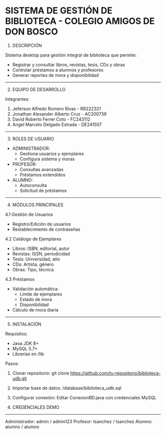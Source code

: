 SISTEMA DE GESTIÓN DE BIBLIOTECA - COLEGIO AMIGOS DE DON BOSCO
=============================================================

1. DESCRIPCIÓN

Sistema desktop para gestión integral de biblioteca que permite:
- Registrar y consultar libros, revistas, tesis, CDs y obras
- Controlar préstamos a alumnos y profesores
- Generar reportes de mora y disponibilidad
-----------------------
2. EQUIPO DE DESARROLLO

Integrantes:
1. Jeferson Alfredo Romero Rivas - RR222321
2. Jonathan Alexander Alberto Cruz - AC200739
3. David Roberto Ferrer Coto - FC243112
4. Angel Marcelo Delgado Estrada - DE241507

-----------------------
3. ROLES DE USUARIO

- ADMINISTRADOR:
  * Gestiona usuarios y ejemplares
  * Configura sistema y moras
- PROFESOR:
  * Consultas avanzadas
  * Préstamos extendidos
- ALUMNO:
  * Autoconsulta
  * Solicitud de préstamos
-----------------------
4. MÓDULOS PRINCIPALES

4.1 Gestión de Usuarios
  - Registro/Edición de usuarios
  - Restablecimiento de contraseñas

4.2 Catálogo de Ejemplares
  - Libros: ISBN, editorial, autor
  - Revistas: ISSN, periodicidad
  - Tesis: Universidad, año
  - CDs: Artista, género
  - Obras: Tipo, técnica

4.3 Préstamos
  - Validación automática:
    * Límite de ejemplares
    * Estado de mora
    * Disponibilidad
  - Cálculo de mora diaria
    
-----------------------
5. INSTALACIÓN

Requisitos:
- Java JDK 8+
- MySQL 5.7+
- Librerías en /lib

Pasos:
1. Clonar repositorio:
   git clone https://github.com/tu-repositorio/biblioteca-udb.git

2. Importar base de datos:
   /database/biblioteca_udb.sql

3. Configurar conexión:
   Editar ConexionBD.java con credenciales MySQL

6. CREDENCIALES DEMO
--------------------
Administrador: admin / admin123
Profesor: tsanchez / tsanchez
Alumno: alumno / alumno

